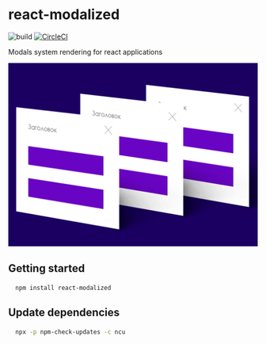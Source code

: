 # react-modalized

![build](https://img.shields.io/circleci/build/github/kddaddy/react-modalized.svg?style=for-the-badge&token=3a0afc02b172a8595df1cbc17c1bb44b2181b347)
[![CircleCI](https://circleci.com/gh/kddaddy/react-modalized/tree/master.svg?style=svg)](https://circleci.com/gh/kddaddy/react-modalized/tree/master)

Modals system rendering for react applications

![react-modalized](./static/modalize.jpg)

## Getting started

```bash
  npm install react-modalized
```

## Update dependencies

```bash
  npx -p npm-check-updates -c ncu
```